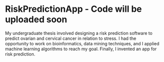 # RiskPredictionApp - Code will be uploaded soon
My undergraduate thesis involved designing a risk prediction software to predict ovarian and cervical cancer in relation to stress. I had the opportunity to work on bioinformatics, data mining techniques, and I applied machine learning algorithms to reach my goal. Finally, I invented an app for risk prediction. 
